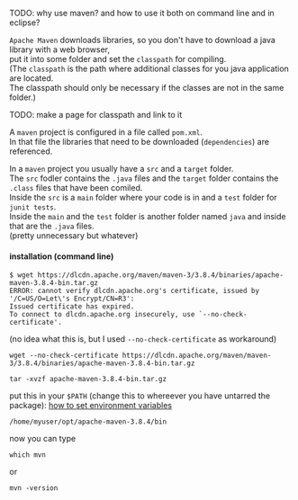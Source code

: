 TODO: why use maven? and how to use it both on command line and in eclipse?

`Apache Maven` downloads libraries, so you don't have to download a java library with a web browser,\
put it into some folder and set the `classpath` for compiling.\
(The `classpath` is the path where additional classes for you java application are located.\
The classpath should only be necessary if the classes are not in the same folder.) 

TODO: make a page for classpath and link to it

A `maven` project is configured in a file called `pom.xml`.\
In that file the libraries that need to be downloaded (`dependencies`) are referenced.

In a `maven` project you usually have a `src` and a `target` folder.\
The `src` fodler contains the `.java` files and the `target` folder contains the `.class` files that have been comiled.\
Inside the `src` is a `main` folder where your code is in and a `test` folder for `junit tests`.\
Inside the `main` and the `test` folder is another folder named `java` and inside that are the `.java` files.\
(pretty unnecessary but whatever)


#### installation (command line)

```
$ wget https://dlcdn.apache.org/maven/maven-3/3.8.4/binaries/apache-maven-3.8.4-bin.tar.gz
ERROR: cannot verify dlcdn.apache.org's certificate, issued by '/C=US/O=Let\'s Encrypt/CN=R3':
Issued certificate has expired.
To connect to dlcdn.apache.org insecurely, use `--no-check-certificate'.
```
(no idea what this is, but I used `--no-check-certificate` as workaround)
```
wget --no-check-certificate https://dlcdn.apache.org/maven/maven-3/3.8.4/binaries/apache-maven-3.8.4-bin.tar.gz
```
```
tar -xvzf apache-maven-3.8.4-bin.tar.gz
```

put this in your `$PATH` (change this to whereever you have untarred the package):
[how to set environment variables](https://gitlab.com/bjt-user/java/-/blob/main/installation.md#Setting_Environment_Variables)
```
/home/myuser/opt/apache-maven-3.8.4/bin
```
now you can type
```
which mvn
```
or
```
mvn -version
```
